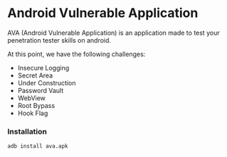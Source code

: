 # Android Vulnerable Application

AVA (Android Vulnerable Application) is an application made to test your penetration tester skills on android.

At this point, we have the following challenges:

* Insecure Logging
* Secret Area
* Under Construction
* Password Vault
* WebView
* Root Bypass
* Hook Flag

### Installation
```
adb install ava.apk
```
